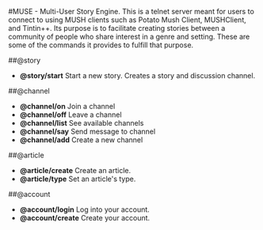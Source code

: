 #MUSE - Multi-User Story Engine.
This is a telnet server meant for users to connect to using MUSH clients such as Potato Mush Client, MUSHClient, and Tintin++. Its purpose is to facilitate creating stories between a community of people who share interest in a genre and setting. These are some of the commands it provides to fulfill that purpose.

##@story

- **@story/start** Start a new story. Creates a story and discussion channel.

##@channel

- **@channel/on** Join a channel
- **@channel/off** Leave a channel
- **@channel/list** See available channels
- **@channel/say** Send message to channel
- **@channel/add** Create a new channel

##@article

- **@article/create** Create an article.
- **@article/type** Set an article's type.

##@account

- **@account/login** Log into your account.
- **@account/create** Create your account.
